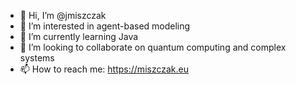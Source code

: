 - 👋 Hi, I’m @jmiszczak
- 👀 I’m interested in agent-based modeling
- 🌱 I’m currently learning Java
- 💞️ I’m looking to collaborate on quantum computing and complex systems
- 📫 How to reach me: https://miszczak.eu

<!---
jmiszczak/jmiszczak is a ✨ special ✨ repository because its `README.md` (this file) appears on your GitHub profile.
You can click the Preview link to take a look at your changes.
--->
